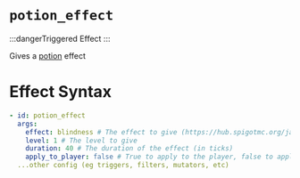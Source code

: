 # `potion_effect`
:::dangerTriggered Effect
:::

Gives a [potion](https://hub.spigotmc.org/javadocs/bukkit/org/bukkit/potion/PotionEffectType.html) effect

# Effect Syntax
```yaml
- id: potion_effect
  args:
    effect: blindness # The effect to give (https://hub.spigotmc.org/javadocs/bukkit/org/bukkit/potion/PotionEffectType.html)
    level: 1 # The level to give
    duration: 40 # The duration of the effect (in ticks)
    apply_to_player: false # True to apply to the player, false to apply to the victim
  ...other config (eg triggers, filters, mutators, etc)
```
